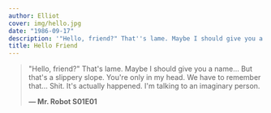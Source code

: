 ```yaml
---
author: Elliot
cover: img/hello.jpg
date: "1986-09-17"
description: '"Hello, friend?" That''s lame. Maybe I should give you a name?'
title: Hello Friend
---
```


> "Hello, friend?" That's lame.
> Maybe I should give you a name...
> But that's a slippery slope.
> You're only in my head.
> We have to remember that...
> Shit.
> It's actually happened.
> I'm talking to an imaginary person.
>
> **— Mr. Robot S01E01**




